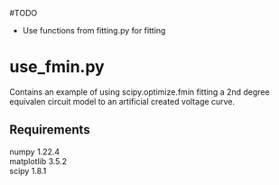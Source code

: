 #TODO
- Use functions from fitting.py for fitting

# use_fmin.py
Contains an example of using scipy.optimize.fmin fitting a 2nd degree equivalen circuit model to an artificial created voltage curve.
## Requirements
numpy 1.22.4</br>
matplotlib 3.5.2</br>
scipy 1.8.1
